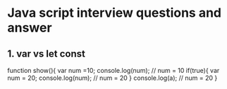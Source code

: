 # Java script interview questions and answer

## 1. var vs let const

function show(){
  var num =10;
    console.log(num);  // num =  10
  if(true){
   var num = 20;
    console.log(num); // num =  20
  }
  console.log(a);  // num = 20
}
